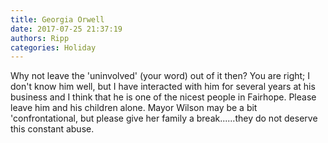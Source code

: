 ```yaml
---
title: Georgia Orwell
date: 2017-07-25 21:37:19
authors: Ripp
categories: Holiday
---
```


 Why not leave the 'uninvolved' (your word)  out of it then?  You are right; I don't know him well, but I have interacted with him for several years at his business and I think that he is one of the nicest people in Fairhope.  Please leave him and his children alone.  Mayor Wilson may be a bit 'confrontational, but please give her family a break......they do not deserve this constant abuse.